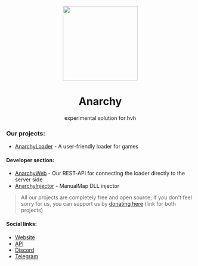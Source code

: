 <p align=center>
  <img src="https://github.com/user-attachments/assets/612e9bbd-2669-4161-8d82-dd266c03b08e" width=200>
  <h1 align=center>Anarchy</h1>
</p>

<p align=center>experimental solution for hvh</p>

### Our projects:
* [AnarchyLoader](https://github.com/AnarchyLoader/AnarchyLoader) - A user-friendly loader for games

#### Developer section:
* [AnarchyWeb](https://github.com/AnarchyLoader/AnarchyWeb) - Our REST-API for connecting the loader directly to the server side
* [AnarchyInjector](https://github.com/AnarchyLoader/AnarchyInjector) - ManualMap DLL injector

> All our projects are completely free and open source; if you don't feel sorry for us, you can support us by [donating here](https://collapseloader.org/donate/) (link for both projects)

#### Social links:
* [Website](https://anarchy.my/)
* [API](https://api.anarchy.my/)
* [Discord](https://anarchy.my/discord/)
* [Telegram](https://t.me/AnarchyLoader)
